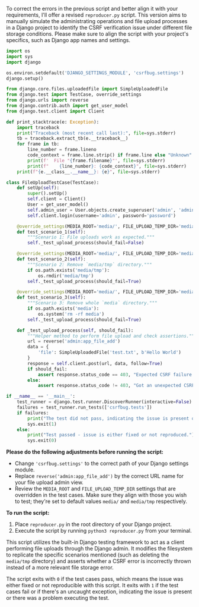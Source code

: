 To correct the errors in the previous script and better align it with your requirements, I'll offer a revised `reproducer.py` script. This version aims to manually simulate the administrating operations and file upload processes in a Django project to identify the CSRF verification issue under different file storage conditions. Please make sure to align the script with your project's specifics, such as Django app names and settings.

```python
import os
import sys
import django

os.environ.setdefault('DJANGO_SETTINGS_MODULE', 'csrfbug.settings')
django.setup()

from django.core.files.uploadedfile import SimpleUploadedFile
from django.test import TestCase, override_settings
from django.urls import reverse
from django.contrib.auth import get_user_model
from django.test.client import Client

def print_stacktrace(e: Exception):
    import traceback
    print("Traceback (most recent call last):", file=sys.stderr)
    tb = traceback.extract_tb(e.__traceback__)
    for frame in tb:
        line_number = frame.lineno
        code_context = frame.line.strip() if frame.line else "Unknown"
        print(f'  File "{frame.filename}"', file=sys.stderr)
        print(f"    {line_number}: {code_context}", file=sys.stderr)
    print(f"{e.__class__.__name__}: {e}", file=sys.stderr)

class FileUploadTestCase(TestCase):
    def setUp(self):
        super().setUp()
        self.client = Client()
        User = get_user_model()
        self.admin_user = User.objects.create_superuser('admin', 'admin@example.com', 'password')
        self.client.login(username='admin', password='password')

    @override_settings(MEDIA_ROOT='media/', FILE_UPLOAD_TEMP_DIR='media/tmp')
    def test_scenario_1(self):
        """Scenario 1: File uploads work as expected."""
        self._test_upload_process(should_fail=False)

    @override_settings(MEDIA_ROOT='media/', FILE_UPLOAD_TEMP_DIR='media/tmp')
    def test_scenario_2(self):
        """Scenario 2: Remove `media/tmp` directory."""
        if os.path.exists('media/tmp'):
            os.rmdir('media/tmp')
        self._test_upload_process(should_fail=True)

    @override_settings(MEDIA_ROOT='media/', FILE_UPLOAD_TEMP_DIR='media/tmp')
    def test_scenario_3(self):
        """Scenario 3: Remove whole `media` directory."""
        if os.path.exists('media'):
            os.system('rm -rf media')
        self._test_upload_process(should_fail=True)

    def _test_upload_process(self, should_fail):
        """Helper method to perform file upload and check assertions."""
        url = reverse('admin:app_file_add')
        data = {
            'file': SimpleUploadedFile('test.txt', b'Hello World')
        }
        response = self.client.post(url, data, follow=True)
        if should_fail:
            assert response.status_code == 403, "Expected CSRF failure but didn't get one."
        else:
            assert response.status_code != 403, "Got an unexpected CSRF failure."

if __name__ == '__main__':
    test_runner = django.test.runner.DiscoverRunner(interactive=False)
    failures = test_runner.run_tests(['csrfbug.tests'])
    if failures:
        print("The test did not pass, indicating the issue is present or there was a test execution problem.")
        sys.exit(1)
    else:
        print("Test passed - issue is either fixed or not reproduced.")
        sys.exit(0)
```

**Please do the following adjustments before running the script:**

- Change `'csrfbug.settings'` to the correct path of your Django settings module.
- Replace `reverse('admin:app_file_add')` by the correct URL name for your file upload admin view.
- Review the `MEDIA_ROOT` and `FILE_UPLOAD_TEMP_DIR` settings that are overridden in the test cases. Make sure they align with those you wish to test; they're set to default values `media/` and `media/tmp` respectively.

**To run the script:**

1. Place `reproducer.py` in the root directory of your Django project.
2. Execute the script by running `python3 reproducer.py` from your terminal.

This script utilizes the built-in Django testing framework to act as a client performing file uploads through the Django admin. It modifies the filesystem to replicate the specific scenarios mentioned (such as deleting the `media/tmp` directory) and asserts whether a CSRF error is incorrectly thrown instead of a more relevant file storage error. 

The script exits with `0` if the test cases pass, which means the issue was either fixed or not reproducible with this script. It exits with `1` if the test cases fail or if there's an uncaught exception, indicating the issue is present or there was a problem executing the test.